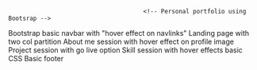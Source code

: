                                           <!-- Personal portfolio using Bootsrap -->

 Bootstrap basic navbar with "hover effect on navlinks"
 Landing page with two col partition
 About me session with hover effect on profile image
 Project session with go live option
 Skill session with hover effects basic CSS
 Basic footer

